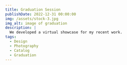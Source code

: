 ```yaml
---
title: Graduation Session
publishDate: 2022-12-31 00:00:00
img: /assets/stock-3.jpg
img_alt: image of graduation 
description: |
  We developed a virtual showcase for my recent work.
tags:
  - Design
  - Photography
  - Catalog
  - Graduation
---
```



